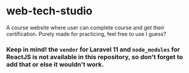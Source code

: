 # web-tech-studio
 A course website where user can complete course and get their certification. Purely made for practicing, feel free to use I guess?

### Keep in mind! the `vendor` for Laravel 11 and `node_modules` for ReactJS is not available in this repository, so don't forget to add that or else it wouldn't work.
